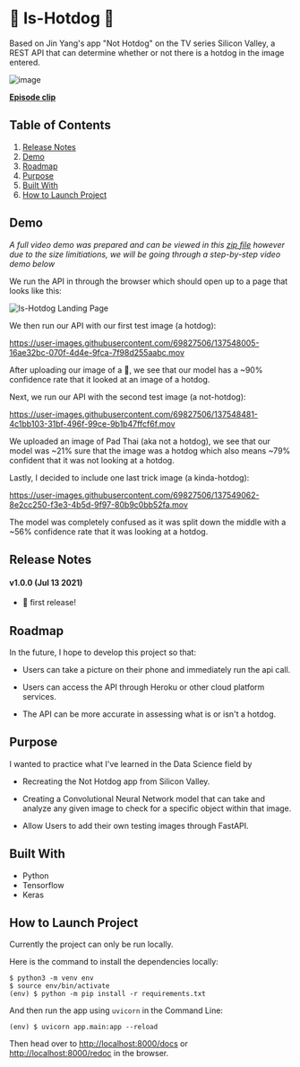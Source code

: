 # 🌭 Is-Hotdog 🌭 

Based on Jin Yang's app "Not Hotdog" on the TV series Silicon Valley, a REST API that can determine whether or not there is a hotdog in the image entered.

![image](https://user-images.githubusercontent.com/69827506/137544053-44e53b7b-09f5-4e1c-8278-5e458898e8a8.png)

**[Episode clip](https://www.youtube.com/watch?v=ACmydtFDTGs)**


## Table of Contents
1. [Release Notes](#release-notes)
2. [Demo](#demo)
3. [Roadmap](#roadmap)
4. [Purpose](#purpose)
5. [Built With](#built)
6. [How to Launch Project](#how-to)

<a name="release-notes"/>

## Demo
*A full video demo was prepared and can be viewed in this [zip file](https://github.com/RogueNPC/Is-Hotdog/files/7355648/IsHotdogDemo.mov.zip) however due to the size limitiations, we will be going through a step-by-step video demo below*

We run the API in through the browser which should open up to a page that looks like this:

![Is-Hotdog Landing Page](https://user-images.githubusercontent.com/69827506/137547552-c9692833-5a61-4864-9f74-a55b961fb275.png)

We then run our API with our first test image (a hotdog):

https://user-images.githubusercontent.com/69827506/137548005-16ae32bc-070f-4d4e-9fca-7f98d255aabc.mov

After uploading our image of a 🌭, we see that our model has a ~90% confidence rate that it looked at an image of a hotdog.

Next, we run our API with the second test image (a not-hotdog):

https://user-images.githubusercontent.com/69827506/137548481-4c1bb103-31bf-496f-99ce-9b1b47ffcf6f.mov

We uploaded an image of Pad Thai (aka not a hotdog), we see that our model was ~21% sure that the image was a hotdog which also means ~79% confident that it was not looking at a hotdog.

Lastly, I decided to include one last trick image (a kinda-hotdog):

https://user-images.githubusercontent.com/69827506/137549062-8e2cc250-f3e3-4b5d-9f97-80b9c0bb52fa.mov

The model was completely confused as it was split down the middle with a ~56% confidence rate that it was looking at a hotdog.

## Release Notes
#### v1.0.0    (Jul 13 2021)

- 🎉 first release!

<a name="roadmap"/>

## Roadmap
In the future, I hope to develop this project so that:

- Users can take a picture on their phone and immediately run the api call.

- Users can access the API through Heroku or other cloud platform services.

- The API can be more accurate in assessing what is or isn't a hotdog.

<a name="purpose"/>

## Purpose
<!-- Why use this product? -->
I wanted to practice what I've learned in the Data Science field by
- Recreating the Not Hotdog app from Silicon Valley.

- Creating a Convolutional Neural Network model that can take and analyze any given image to check for a specific object within that image.

- Allow Users to add their own testing images through FastAPI.

<a name="built"/>

## Built With
- Python
- Tensorflow
- Keras

<a name="how-to"/>

## How to Launch Project
Currently the project can only be run locally.

Here is the command to install the dependencies locally:

```
$ python3 -m venv env  
$ source env/bin/activate 
(env) $ python -m pip install -r requirements.txt
```
And then run the app using `uvicorn` in the Command Line:
```
(env) $ uvicorn app.main:app --reload  
```
Then head over to [http://localhost:8000/docs](http://localhost:8000/docs) or [http://localhost:8000/redoc](http://localhost:8000/redoc) in the browser.
